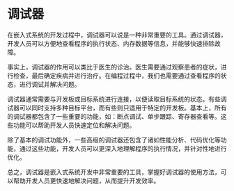 # 调试器

在嵌入式系统的开发过程中，调试器可以说是一种非常重要的工具。通过调试器，开发人员可以方便地查看程序的执行状态、内存数据等信息，并能够快速排除故障。

事实上，调试器的作用可以类比于医生的诊治。医生需要通过观察患者的症状，进行检查，最后确定疾病并进行治疗。在编程过程中，我们也需要通过查看程序的状态，进行调试并解决问题。

调试器通常需要与开发板或目标系统进行连接，以便读取目标系统的状态。有些调试器可以同时支持多种目标平台，而有些则只适用于特定的开发板。基本上，所有的调试器都包含了一些重要的功能，如：断点调试、单步跟踪、寄存器查看等。这些功能可以帮助开发人员快速定位和解决问题。

除了基本的调试功能外，一些高级的调试器还包含了诸如性能分析、代码优化等功能，通过这些功能，开发人员可以更深入地理解程序的执行情况，并针对性地进行优化。

总之，调试器是嵌入式系统开发中非常重要的工具，掌握好调试器的使用方法，可以帮助开发人员更快速地解决问题，从而提升开发效率。